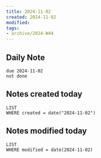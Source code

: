 ```yaml
---
title: 2024-11-02
created: 2024-11-02
modified: 
tags: 
- archive/2024-W44
---
```

## Daily Note
```tasks
due 2024-11-02
not done
```
## Notes created today
```dataview
LIST
WHERE created = date("2024-11-02")
```
## Notes modified today
```dataview
LIST
WHERE modified = date(2024-11-02)
```

